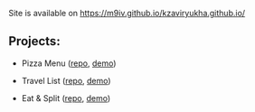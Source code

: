 Site is available on https://m9iv.github.io/kzaviryukha.github.io/

## Projects:

- Pizza Menu ([repo](https://github.com/m9iv/pizza-menu), [demo](https://m9iv.github.io/kzaviryukha.github.io/demo/pizza-menu/index.html))

- Travel List ([repo](https://github.com/m9iv/travel-list), [demo](https://m9iv.github.io/kzaviryukha.github.io/demo/travel-list/index.html))

- Eat & Split ([repo](https://github.com/m9iv/eat-n-split), [demo](https://m9iv.github.io/kzaviryukha.github.io/demo/eat-n-split/index.html))
